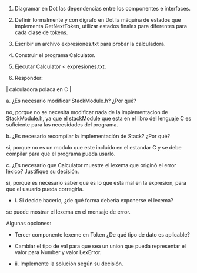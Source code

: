 1. Diagramar en Dot las dependencias entre los componentes e interfaces.

2. Definir formalmente y con digrafo en Dot la máquina de estados que implementa GetNextToken, utilizar estados finales para diferentes para cada clase de tokens.

3. Escribir un archivo expresiones.txt para probar la calculadora.

4. Construir el programa Calculator.

5. Ejecutar Calculator < expresiones.txt.

6. Responder:

| calculadora polaca en C |

a. ¿Es necesario modificar StackModule.h? ¿Por qué?

no, porque no se necesita modificar nada de la implementacion de StackModule.h, ya que el stackModule que esta en el libro del lenguaje C es suficiente para las necesidades del programa.

b. ¿Es necesario recompilar la implementación de Stack? ¿Por qué?

si, porque no es un modulo que este incluido en el estandar C y se debe compilar para que el programa pueda usarlo.

c. ¿Es necesario que Calculator muestre el lexema que originó el error léxico? Justifique su decisión.

si, porque es necesario saber que es lo que esta mal en la expresion, para que el usuario pueda corregirla.

- i. Si decide hacerlo, ¿de qué forma debería exponerse el lexema?
  
se puede mostrar el lexema en el mensaje de error.

Algunas opciones:

  - Tercer componente lexeme en Token ¿De qué tipo de dato es aplicable?


  - Cambiar el tipo de val para que sea un union que pueda representar el valor para Number y valor LexError.

- ii. Implemente la solución según su decisión.
